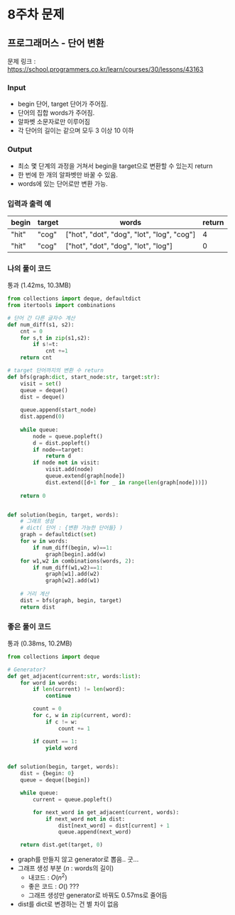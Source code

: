# 8주차 문제

## 프로그래머스 - 단어 변환
문제 링크 : https://school.programmers.co.kr/learn/courses/30/lessons/43163

### **Input**
- begin 단어, target 단어가 주어짐. 
- 단어의 집합 words가 주어짐. 
- 알파벳 소문자로만 이루어짐
- 각 단어의 길이는 같으며 모두 3 이상 10 이하

### **Output**
- 최소 몇 단계의 과정을 거쳐서 begin을 target으로 변환할 수 있는지 return
- 한 번에 한 개의 알파벳만 바꿀 수 있음.
- words에 있는 단어로만 변환 가능. 

### **입력과 출력 예**
| begin | target | words | return |
|---|-----------|---------|-------------|
| "hit"	| "cog"	| ["hot", "dot", "dog", "lot", "log", "cog"] | 4 |
| "hit"	| "cog"	| ["hot", "dot", "dog", "lot", "log"] |	0 |	


### **나의 풀이 코드**
통과 (1.42ms, 10.3MB)
```python
from collections import deque, defaultdict
from itertools import combinations

# 단어 간 다른 글자수 계산
def num_diff(s1, s2):
    cnt = 0
    for s,t in zip(s1,s2):
        if s!=t:
            cnt +=1
    return cnt

# target 단어까지의 변환 수 return 
def bfs(graph:dict, start_node:str, target:str):
    visit = set()
    queue = deque()
    dist = deque()
    
    queue.append(start_node)
    dist.append(0)
    
    while queue:
        node = queue.popleft()
        d = dist.popleft()
        if node==target:
            return d
        if node not in visit:
            visit.add(node)
            queue.extend(graph[node])
            dist.extend([d+1 for _ in range(len(graph[node]))])
    
    return 0


def solution(begin, target, words):
    # 그래프 생성
    # dict( 단어 : {변환 가능한 단어들} )
    graph = defaultdict(set)
    for w in words:
        if num_diff(begin, w)==1:
            graph[begin].add(w)
    for w1,w2 in combinations(words, 2):
        if num_diff(w1,w2)==1:
            graph[w1].add(w2)
            graph[w2].add(w1)
    
    # 거리 계산
    dist = bfs(graph, begin, target)
    return dist
```

### **좋은 풀이 코드**
통과 (0.38ms, 10.2MB)
```python
from collections import deque

# Generator? 
def get_adjacent(current:str, words:list):
    for word in words:
        if len(current) != len(word):
            continue

        count = 0
        for c, w in zip(current, word):
            if c != w:
                count += 1

        if count == 1:
            yield word


def solution(begin, target, words):
    dist = {begin: 0}
    queue = deque([begin])

    while queue:
        current = queue.popleft()

        for next_word in get_adjacent(current, words):
            if next_word not in dist:
                dist[next_word] = dist[current] + 1
                queue.append(next_word)

    return dist.get(target, 0)
```
- graph를 만들지 않고 generator로 뽑음.. 굿...
- 그래프 생성 부분 ($n$ : words의 길이)
  - 내코드 : $O(n^2)$
  - 좋은 코드 : $O()$ ???
  - 그래프 생성만 generator로 바꿔도 0.57ms로 줄어듬
- dist를 dict로 변경하는 건 별 차이 없음